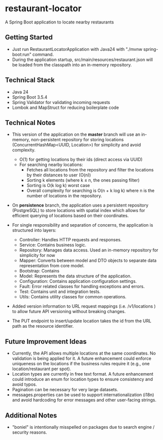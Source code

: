 # restaurant-locator

A Spring Boot application to locate nearby restaurants

## Getting Started
- Just run RestaurantLocatorApplication with Java24 with "./mvnw spring-boot:run" command.
- During the application startup, src/main/resources/restaurant.json will be loaded from the classpath into an in-memory repository.

## Technical Stack
- Java 24
- Spring Boot 3.5.4
- Spring Validator for validating incoming requests
- Lombok and MapStruct for reducing boilerplate code

## Technical Notes
- This version of the application on the **master** branch will use an in-memory, non-persistent repository for storing locations (ConcurrentHashMap<UUID, Location>) for simplicity and avoid complexity. 
  - O(1) for getting locations by their ids (direct access via UUID)
  - For searching nearby locations:
    - Fetches all locations from the repository and filter the locations by their distances to user (O(n))
    - Sorting k elements (where k ≤ n, the ones passing filter)
    - Sorting is O(k log k) worst case
    - Overall complexity for searching is O(n + k log k) where n is the number of locations in the repository.
- On **persistence** branch, the application uses a persistent repository (PostgreSQL) to store locations with spatial index
which allows for efficient querying of locations based on their coordinates.

- For single responsibility and separation of concerns, the application is structured into layers:
  - Controller: Handles HTTP requests and responses.
  - Service: Contains business logic.
  - Repository: Manages data access. Used an in-memory repository for simplicity for now
  - Mapper: Converts between model and DTO objects to separate data representation from core model.
  - Bootstrap: Contains 
  - Model: Represents the data structure of the application.
  - Configuration: Contains application configuration settings.
  - Fault: Error related classes for handling exceptions and errors.
  - Test: Contains unit and integration tests.
  - Utils: Contains utility classes for common operations.
  
- Added version information to URL request mappings (i.e. /v1/locations ) to allow future API versioning without breaking changes.

- The PUT endpoint to insert/update location takes the id from the URL path as the resource identifier.

## Future Improvement Ideas
- Currently, the API allows multiple locations at the same coordinates. No validation is being applied for it. 
A future enhancement could enforce uniqueness on the locations if the business rules require it (e.g., one location/restaurant per spot).
- Location types are currently in free text format. A future enhancement could introduce an enum for location types to ensure consistency and avoid typos.
- Pagination can be necessary for very large datasets.
- messages.properties can be used to support internationalization (i18n) and avoid hardcoding for error messages and other user-facing strings.

## Additional Notes
- "boniel" is intentionally misspelled on packages due to search engine / security reasons.